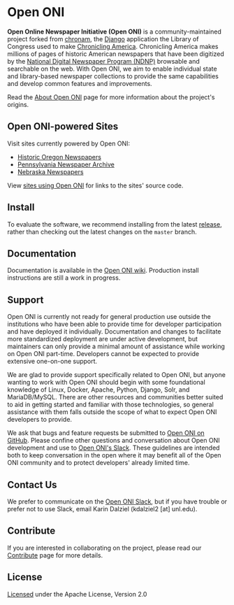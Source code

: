 # Open ONI
**Open Online Newspaper Initiative (Open ONI)** is a community-maintained project forked from [chronam](https://github.com/LibraryOfCongress/chronam), the [Django](http://djangoproject.com/) application the Library of Congress used to make [Chronicling America](http://chroniclingamerica.loc.gov/). Chronicling America makes millions of pages of historic American newspapers that have been digitized by the [National Digital Newspaper Program (NDNP)](http://www.loc.gov/ndnp/) browsable and searchable on the web. With Open ONI, we aim to enable individual state and library-based newspaper collections to provide the same capabilities and develop common features and improvements.

Read the [About Open ONI](https://github.com/open-oni/open-oni/wiki/About-Open-ONI) page for more information about the project's origins.

## Open ONI-powered Sites
Visit sites currently powered by Open ONI:

- [Historic Oregon Newspapers](https://oregonnews.uoregon.edu/)
- [Pennsylvania Newspaper Archive](http://panewsarchive.psu.edu/)
- [Nebraska Newspapers](https://nebnewspapers.unl.edu/)

View [sites using Open ONI](https://github.com/open-oni/open-oni/wiki/Sites-Using-Open-ONI) for links to the sites' source code.

## Install
To evaluate the software, we recommend installing from the latest [release](https://github.com/open-oni/open-oni/releases), rather than checking out the latest changes on the `master` branch.

## Documentation
Documentation is available in the [Open ONI wiki](https://github.com/open-oni/open-oni/wiki). Production install instructions are still a work in progress.

## Support
Open ONI is currently not ready for general production use outside the institutions who have been able to provide time for developer participation and have deployed it individually. Documentation and changes to facilitate more standardized deployment are under active development, but maintainers can only provide a minimal amount of assistance while working on Open ONI part-time. Developers cannot be expected to provide extensive one-on-one support.

We are glad to provide support specifically related to Open ONI, but anyone wanting to work with Open ONI should begin with some foundational knowledge of Linux, Docker, Apache, Python, Django, Solr, and MariaDB/MySQL. There are other resources and communities better suited to aid in getting started and familiar with those technologies, so general assistance with them falls outside the scope of what to expect Open ONI developers to provide.

We ask that bugs and feature requests be submitted to [Open ONI on GitHub](https://github.com/open-oni/open-oni/issues). Please confine other questions and conversation about Open ONI development and use to [Open ONI's Slack](http://bit.ly/openoni-slack-signup). These guidelines are intended both to keep conversation in the open where it may benefit all of the Open ONI community and to protect developers' already limited time.

## Contact Us
We prefer to communicate on the [Open ONI Slack](http://bit.ly/openoni-slack-signup), but if you have trouble or prefer not to use Slack, email Karin Dalziel (kdalziel2 [at] unl.edu).

## Contribute
If you are interested in collaborating on the project, please read our [Contribute](https://github.com/open-oni/open-oni/wiki/Contribute) page for more details.

## License
[Licensed](https://github.com/open-oni/open-oni/blob/master/LICENSE) under the Apache License, Version 2.0
